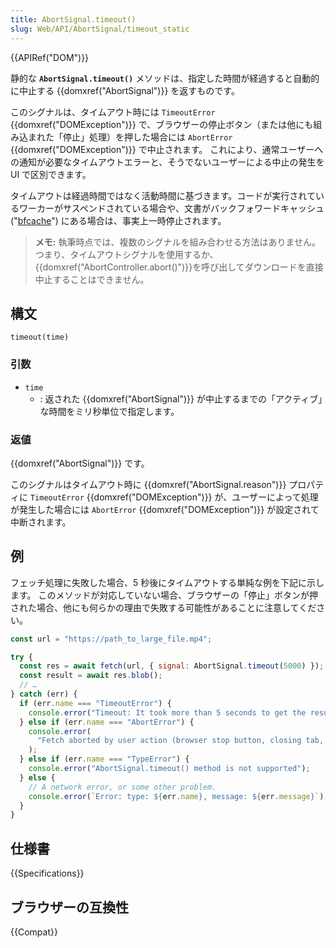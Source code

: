 ```yaml
---
title: AbortSignal.timeout()
slug: Web/API/AbortSignal/timeout_static
---
```


{{APIRef("DOM")}}

静的な **`AbortSignal.timeout()`** メソッドは、指定した時間が経過すると自動的に中止する {{domxref("AbortSignal")}} を返すものです。

このシグナルは、タイムアウト時には `TimeoutError` {{domxref("DOMException")}} で、ブラウザーの停止ボタン（または他にも組み込まれた「停止」処理）を押した場合には `AbortError` {{domxref("DOMException")}} で中止されます。
これにより、通常ユーザーへの通知が必要なタイムアウトエラーと、そうでないユーザーによる中止の発生を UI で区別できます。

タイムアウトは経過時間ではなく活動時間に基づきます。コードが実行されているワーカーがサスペンドされている場合や、文書がバックフォワードキャッシュ ("[bfcache](https://web.dev/bfcache/)") にある場合は、事実上一時停止されます。

> **メモ:** 執筆時点では、複数のシグナルを組み合わせる方法はありません。
> つまり、タイムアウトシグナルを使用するか、{{domxref("AbortController.abort()")}}を呼び出してダウンロードを直接中止することはできません。

## 構文

```js-nolint
timeout(time)
```

### 引数

- `time`
  - : 返された {{domxref("AbortSignal")}} が中止するまでの「アクティブ」な時間をミリ秒単位で指定します。

### 返値

{{domxref("AbortSignal")}} です。

このシグナルはタイムアウト時に {{domxref("AbortSignal.reason")}} プロパティに `TimeoutError` {{domxref("DOMException")}} が、ユーザーによって処理が発生した場合には `AbortError` {{domxref("DOMException")}} が設定されて中断されます。

## 例

フェッチ処理に失敗した場合、5 秒後にタイムアウトする単純な例を下記に示します。
このメソッドが対応していない場合、ブラウザーの「停止」ボタンが押された場合、他にも何らかの理由で失敗する可能性があることに注意してください。

```js
const url = "https://path_to_large_file.mp4";

try {
  const res = await fetch(url, { signal: AbortSignal.timeout(5000) });
  const result = await res.blob();
  // …
} catch (err) {
  if (err.name === "TimeoutError") {
    console.error("Timeout: It took more than 5 seconds to get the result!");
  } else if (err.name === "AbortError") {
    console.error(
      "Fetch aborted by user action (browser stop button, closing tab, etc."
    );
  } else if (err.name === "TypeError") {
    console.error("AbortSignal.timeout() method is not supported");
  } else {
    // A network error, or some other problem.
    console.error(`Error: type: ${err.name}, message: ${err.message}`);
  }
}
```

## 仕様書

{{Specifications}}

## ブラウザーの互換性

{{Compat}}
